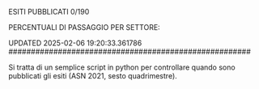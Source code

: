 ESITI PUBBLICATI 0/190 

PERCENTUALI DI PASSAGGIO PER SETTORE:

UPDATED 2025-02-06 19:20:33.361786
###################################################### 

Si tratta di un semplice script in python per controllare quando sono pubblicati gli esiti (ASN 2021, sesto quadrimestre).

